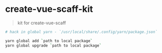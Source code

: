 # create-vue-scaff-kit

> kit for create-vue-scaff

```sh
# hack in global yarn - `/usr/local/share/.config/yarn/package.json`

yarn global add `path to local package`
yarn global upgrade `path to local package`
```
